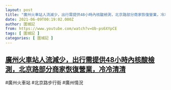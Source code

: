 ```yaml
---
layout: post
title: "廣州火車站人流減少，出行需提供48小時內核酸檢測，北京路部分商家恢復營業，冷冷清清"
date: 2021-06-09T00:19:02.000Z
author: 圍城記
from: https://www.youtube.com/watch?v=Ub-ps6XYpCE
tags: [ 圍城記 ]
categories: [ 圍城記 ]
---
```

<!--1623197942000-->
[廣州火車站人流減少，出行需提供48小時內核酸檢測，北京路部分商家恢復營業，冷冷清清](https://www.youtube.com/watch?v=Ub-ps6XYpCE)
------

<div>
#廣州火車站 #北京路步行街 #廣州情況
</div>
